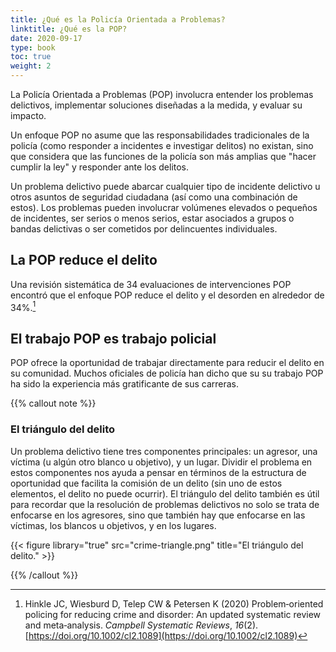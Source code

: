 ```yaml
---
title: ¿Qué es la Policía Orientada a Problemas?
linktitle: ¿Qué es la POP?
date: 2020-09-17
type: book
toc: true
weight: 2
---
```


La Policía Orientada a Problemas (POP) involucra entender los problemas delictivos, implementar soluciones diseñadas a la medida, y evaluar su impacto.

Un enfoque POP no asume que las responsabilidades tradicionales de la policía (como responder a incidentes e investigar delitos) no existan, sino que considera que las funciones de la policía son más amplias que "hacer cumplir la ley" y responder ante los delitos.

Un problema delictivo puede abarcar cualquier tipo de incidente delictivo u otros asuntos de seguridad ciudadana (así como una combinación de estos). Los problemas pueden involucrar volúmenes elevados o pequeños de incidentes, ser serios o menos serios, estar asociados a grupos o bandas delictivas o ser cometidos por delincuentes individuales.

## La POP reduce el delito

Una revisión sistemática de 34 evaluaciones de intervenciones POP encontró que el enfoque POP reduce el delito y el desorden en alrededor de 34%.[^1]

[^1]: Hinkle JC, Wiesburd D, Telep CW & Petersen K (2020) Problem‐oriented policing for reducing crime and disorder: An updated systematic review and meta‐analysis. *Campbell Systematic Reviews*, *16*(2). [https://doi.org/10.1002/cl2.1089](https://doi.org/10.1002/cl2.1089)

## El trabajo POP es trabajo policial

POP ofrece la oportunidad de trabajar directamente para reducir el delito en su comunidad. Muchos oficiales de policía han dicho que su su trabajo POP ha sido la experiencia más gratificante de sus carreras.

{{% callout note %}}

### El triángulo del delito

Un problema delictivo tiene tres componentes principales: un agresor, una víctima (u algún otro blanco u objetivo), y un lugar. Dividir el problema en estos componentes nos ayuda a pensar en términos de la estructura de oportunidad que facilita la comisión de un delito (sin uno de estos elementos, el delito no puede ocurrir). El triángulo del delito también es útil para recordar que la resolución de problemas delictivos no solo se trata de enfocarse en los agresores, sino que también hay que enfocarse en las víctimas, los blancos u objetivos, y en los lugares.

{{< figure library="true" src="crime-triangle.png" title="El triángulo del delito." >}}

{{% /callout %}}
